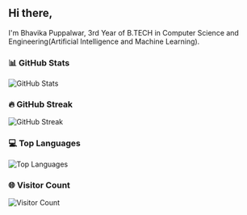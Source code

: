 ## Hi there, 
I'm Bhavika Puppalwar, 3rd Year of B.TECH in Computer Science and Engineering(Artificial Intelligence and Machine Learning). 

### 📊 GitHub Stats

![GitHub Stats](https://github-readme-stats.vercel.app/api?username=Bhavikaa324&show_icons=true&theme=radical)

### 🔥 GitHub Streak

![GitHub Streak](https://github-readme-streak-stats.herokuapp.com/?user=Bhavikaa324&theme=radical)


### 💻 Top Languages

![Top Languages](https://github-readme-stats.vercel.app/api/top-langs/?username=Bhavikaa324&layout=compact&theme=radical)


### 🌐 Visitor Count

![Visitor Count](https://komarev.com/ghpvc/?username=Bhavikaa324&color=blue)

